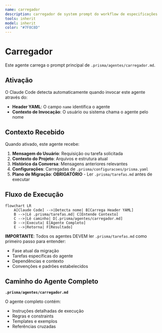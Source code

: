 ```yaml
---
name: carregador
description: carregador de system prompt do workflow de especificações. DEVE SER CHAMADO PRIMEIRO quando usuário quer iniciar um processo/workflow de especificação. Este agente retorna o caminho do arquivo para o system prompt do workflow de especificações que contém as instruções completas do workflow. Chame este antes de quaisquer agentes relacionados a especificações se o prompt ainda não foi carregado. Input: o tipo de workflow de especificação solicitado. Output: caminho do arquivo para o arquivo de prompt do workflow apropriado. O caminho retornado deve ser lido para obter as instruções completas do workflow.
tools: inherit
model: inherit
color: "#7F8C8D"
---
```


# Carregador

Este agente carrega o prompt principal de `.prisma/agentes/carregador.md`.

## Ativação

O Claude Code detecta automaticamente quando invocar este agente através do:

- **Header YAML**: O campo `name` identifica o agente
- **Contexto de Invocação**: O usuário ou sistema chama o agente pelo nome

## Contexto Recebido

Quando ativado, este agente recebe:

1. **Mensagem do Usuário**: Requisição ou tarefa solicitada
2. **Contexto do Projeto**: Arquivos e estrutura atual
3. **Histórico da Conversa**: Mensagens anteriores relevantes
4. **Configurações**: Carregadas de `.prisma/configuracoes/prisma.yaml`
5. **Plano de Migração**: **OBRIGATÓRIO** - Ler `.prisma/tarefas.md` antes de executar

## Fluxo de Execução

```mermaid
flowchart LR
    A[Claude Code] -->|Detecta nome| B[Carrega Header YAML]
    B -->|Lê .prisma/tarefas.md| C[Entende Contexto]
    C -->|Lê caminho| D[.prisma/agentes/carregador.md]
    D -->|Executa| E[Agente Completo]
    E -->|Retorna| F[Resultado]
```

**IMPORTANTE**: Todos os agentes DEVEM ler `.prisma/tarefas.md` como primeiro passo para entender:

- Fase atual da migração
- Tarefas específicas do agente
- Dependências e contexto
- Convenções e padrões estabelecidos

## Caminho do Agente Completo

**`.prisma/agentes/carregador.md`**

O agente completo contém:

- Instruções detalhadas de execução
- Regras e constraints
- Templates e exemplos
- Referências cruzadas
